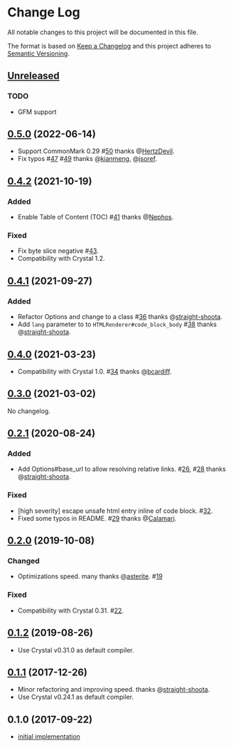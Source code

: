 # Change Log

All notable changes to this project will be documented in this file.

The format is based on [Keep a Changelog](http://keepachangelog.com/en/1.0.0/)
and this project adheres to [Semantic Versioning](http://semver.org/spec/v2.0.0.html).

## [Unreleased]

### TODO

- GFM support

## [0.5.0] (2022-06-14)

- Support CommonMark 0.29 #[50](https://github.com/icyleaf/markd/pull/50) thanks @[HertzDevil](https://github.com/HertzDevil).
- Fix typos #[47](https://github.com/icyleaf/markd/pull/47) #[49](https://github.com/icyleaf/markd/pull/49) thanks @[kianmeng](https://github.com/kianmeng), @[jsoref](https://github.com/jsoref).

## [0.4.2] (2021-10-19)

### Added

- Enable Table of Content (TOC) #[41](https://github.com/icyleaf/markd/pull/41) thanks @[Nephos](https://github.com/Nephos).

### Fixed

- Fix byte slice negative #[43](https://github.com/icyleaf/markd/pull/43).
- Compatibility with Crystal 1.2.

## [0.4.1] (2021-09-27)

### Added

- Refactor Options and change to a class #[36](https://github.com/icyleaf/markd/pull/36) thanks @[straight-shoota](https://github.com/straight-shoota).
- Add `lang` parameter to to `HTMLRenderer#code_block_body` #[38](https://github.com/icyleaf/markd/pull/38) thanks @[straight-shoota](https://github.com/straight-shoota).

## [0.4.0] (2021-03-23)

- Compatibility with Crystal 1.0. #[34](https://github.com/icyleaf/markd/pull/34) thanks @[bcardiff](https://github.com/bcardiff).

## [0.3.0] (2021-03-02)

No changelog.

## [0.2.1] (2020-08-24)

### Added

- Add Options#base_url to allow resolving relative links. #[26](https://github.com/icyleaf/markd/pull/26), #[28](https://github.com/icyleaf/markd/pull/28) thanks @[straight-shoota](https://github.com/straight-shoota).

### Fixed

- [high severity] escape unsafe html entry inline of code block. #[32](https://github.com/icyleaf/markd/pull/32).
- Fixed some typos in README. #[29](https://github.com/icyleaf/markd/pull/29) thanks @[Calamari](https://github.com/Calamari).

## [0.2.0] (2019-10-08)

### Changed

- Optimizations speed. many thanks @[asterite](https://github.com/asterite). #[19](https://github.com/icyleaf/markd/pull/19)

### Fixed

- Compatibility with Crystal 0.31. #[22](https://github.com/icyleaf/markd/pull/22).

## [0.1.2] (2019-08-26)

- Use Crystal v0.31.0 as default compiler.

## [0.1.1] (2017-12-26)

- Minor refactoring and improving speed. thanks @[straight-shoota](https://github.com/straight-shoota).
- Use Crystal v0.24.1 as default compiler.

## 0.1.0 (2017-09-22)

- [initial implementation](https://github.com/icyleaf/markd/milestone/1?closed=1)

[Unreleased]: https://github.com/icyleaf/markd/compare/v0.5.0...HEAD
[0.5.0]: https://github.com/icyleaf/markd/compare/v0.4.2...v0.5.0
[0.4.2]: https://github.com/icyleaf/markd/compare/v0.4.1...v0.4.2
[0.4.1]: https://github.com/icyleaf/markd/compare/v0.4.0...v0.4.1
[0.4.0]: https://github.com/icyleaf/markd/compare/v0.3.0...v0.4.0
[0.3.0]: https://github.com/icyleaf/markd/compare/v0.2.1...v0.3.0
[0.2.1]: https://github.com/icyleaf/markd/compare/v0.2.0...v0.2.1
[0.2.0]: https://github.com/icyleaf/markd/compare/v0.1.2...v0.2.0
[0.1.2]: https://github.com/icyleaf/markd/compare/v0.1.1...v0.1.2
[0.1.1]: https://github.com/icyleaf/markd/compare/v0.1.0...v0.1.1
